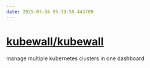 ```yaml
---
date: 2025-07-24 05:39:58.443709
---
```


# [kubewall/kubewall](https://github.com/kubewall/kubewall)

manage multiple kubernetes clusters in one dashboard